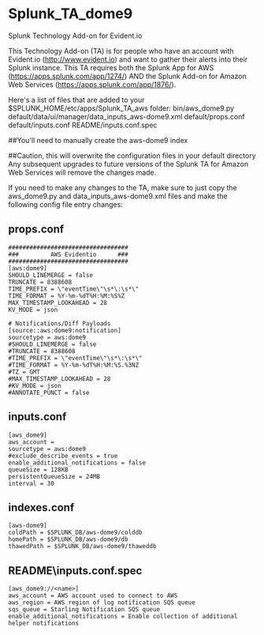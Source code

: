 # Splunk_TA_dome9
Splunk Technology Add-on for Evident.io

This Technology Add-on (TA) is for people who have an account with Evident.io (http://www.evident.io) and want to gather their alerts into their Splunk instance.  This TA requires both the Splunk App for AWS (https://apps.splunk.com/app/1274/) AND the Splunk Add-on for Amazon Web Services (https://apps.splunk.com/app/1876/). 

Here's a list of files that are added to your $SPLUNK_HOME/etc/apps/Splunk_TA_aws folder:
bin/aws_dome9.py
default/data/ui/manager/data_inputs_aws-dome9.xml
default/props.conf
default/inputs.conf
README/inputs.conf.spec

##You'll need to manually create the aws-dome9 index

##Caution, this will overwrite the configuration files in your default directory
Any subsequent upgrades to future versions of the Splunk TA for Amazon Web Services will remove the changes made. 

If you need to make any changes to the TA, make sure to just copy the aws_dome9.py and data_inputs_aws-dome9.xml files and make the following config file entry changes:

props.conf
-------------
    ##################################
    ###         AWS Evidentio      ###
    ##################################
    [aws:dome9]
    SHOULD_LINEMERGE = false
    TRUNCATE = 8388608
    TIME_PREFIX = \"eventTime\"\s*\:\s*\"
    TIME_FORMAT = %Y-%m-%dT%H:%M:%S%Z
    MAX_TIMESTAMP_LOOKAHEAD = 28
    KV_MODE = json
    
    # Notifications/Diff Payloads
    [source::aws:dome9:notification]
    sourcetype = aws:dome9
    #SHOULD_LINEMERGE = false
    #TRUNCATE = 8388608
    #TIME_PREFIX = \"eventTime\"\s*\:\s*\"
    #TIME_FORMAT = %Y-%m-%dT%H:%M:%S.%3NZ
    #TZ = GMT
    #MAX_TIMESTAMP_LOOKAHEAD = 28
    #KV_MODE = json
    #ANNOTATE_PUNCT = false

inputs.conf
-------------
    [aws_dome9]
    aws_account =
    sourcetype = aws:dome9
    #exclude_describe_events = true
    enable_additional_notifications = false
    queueSize = 128KB
    persistentQueueSize = 24MB
    interval = 30
  
indexes.conf
--------------
    [aws-dome9]
    coldPath = $SPLUNK_DB/aws-dome9/colddb
    homePath = $SPLUNK_DB/aws-dome9/db
    thawedPath = $SPLUNK_DB/aws-dome9/thaweddb

README\inputs.conf.spec
-------------------------
    [aws_dome9://<name>]
    aws_account = AWS account used to connect to AWS
    aws_region = AWS region of log notification SQS queue
    sqs_queue = Starling Notification SQS queue
    enable_additional_notifications = Enable collection of additional helper notifications

